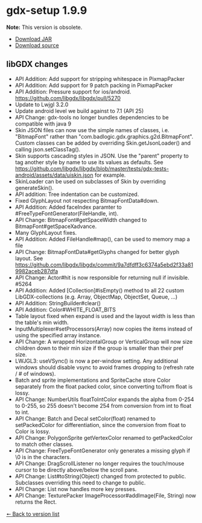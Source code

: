 # gdx-setup 1.9.9

**Note:** This version is obsolete.

* [Download JAR](https://github.com/JavaCakeGames/gdx-setup-archive/raw/main/gdx-setup_1.9.9.jar)
* [Download source](https://github.com/JavaCakeGames/gdx-setup-archive/raw/main/sources/gdx-setup_1.9.9.zip)

## libGDX changes

- API Addition: Add support for stripping whitespace in PixmapPacker
- API Addition: Add support for 9 patch packing in PixmapPacker
- API Addition: Pressure support for ios/android. https://github.com/libgdx/libgdx/pull/5270
- Update to Lwjgl 3.2.0
- Update android level we build against to 7.1 (API 25)
- API Change: gdx-tools no longer bundles dependencies to be compatible with java 9
- Skin JSON files can now use the simple names of classes, i.e. "BitmapFont" rather than "com.badlogic.gdx.graphics.g2d.BitmapFont". Custom classes can be added by overriding Skin.getJsonLoader() and calling json.setClassTag().
- Skin supports cascading styles in JSON. Use the "parent" property to tag another style by name to use its values as defaults. See https://github.com/libgdx/libgdx/blob/master/tests/gdx-tests-android/assets/data/uiskin.json for example.
- SkinLoader can be used on subclasses of Skin by overriding generateSkin(). 
- API addition: Tree indentation can be customized.
- Fixed GlyphLayout not respecting BitmapFontData#down.
- API Addition: Added faceIndex paramter to #FreeTypeFontGenerator(FileHandle, int).
- API Change: BitmapFont#getSpaceWidth changed to BitmapFont#getSpaceXadvance.
- Many GlyphLayout fixes.
- API Addition: Added FileHandle#map(), can be used to memory map a file
- API Change: BitmapFontData#getGlyphs changed for better glyph layout. See https://github.com/libgdx/libgdx/commit/9a7dfdff3c6374a5ebd2f33a819982aceb287dfa
- API Change: Actor#hit is now responsible for returning null if invisible. #5264
- API Addition: Added [Collection]#isEmpty() method to all 22 custom LibGDX-collections (e.g. Array, ObjectMap, ObjectSet, Queue, ...)
- API Addition: StringBuilder#clear()
- API Addition: Color#WHITE_FLOAT_BITS
- Table layout fixed when expand is used and the layout width is less than the table's min width.
- InputMultiplexer#setProcessors(Array) now copies the items instead of using the specified array instance.
- API Change: A wrapped HorizontalGroup or VerticalGroup will now size children down to their min size if the group is smaller than their pref size.
- LWJGL3: useVSync() is now a per-window setting. Any additional windows should disable vsync to avoid frames dropping to (refresh rate / # of windows).
- Batch and sprite implementations and SpriteCache store Color separately from the float packed color, since converting to/from float is lossy.
- API Change: NumberUtils floatToIntColor expands the alpha from 0-254 to 0-255, so 255 doesn't become 254 from conversion from int to float to int.
- API Change: Batch and Decal setColor(float) renamed to setPackedColor for differentiation, since the conversion from float to Color is lossy.
- API Change: PolygonSprite getVertexColor renamed to getPackedColor to match other classes.
- API Change: FreeTypeFontGenerator only generates a missing glyph if \0 is in the characters.
- API Change: DragScrollListener no longer requires the touch/mouse cursor to be directly above/below the scroll pane.
- API Change: List#toString(Object) changed from protected to public. Subclasses overriding this need to change to public.
- API Change: List now handles more key presses.
- API Change: TexturePacker ImageProcessor#addImage(File, String) now returns the Rect.

[🠔 Back to version list](https://javacakegames.github.io/gdx-setup-archive/)
